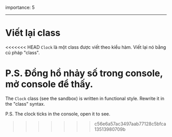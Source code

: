importance: 5

---

# Viết lại class

<<<<<<< HEAD
`Clock` là một class được viết theo kiểu hàm. Viết lại nó bằng cú pháp "class".
 
P.S. Đồng hồ nhảy số trong console, mở console để thấy.
=======
The `Clock` class (see the sandbox) is written in functional style. Rewrite it in the "class" syntax.

P.S. The clock ticks in the console, open it to see.
>>>>>>> c56e6a57ac3497aab77128c5bfca13513980709b
